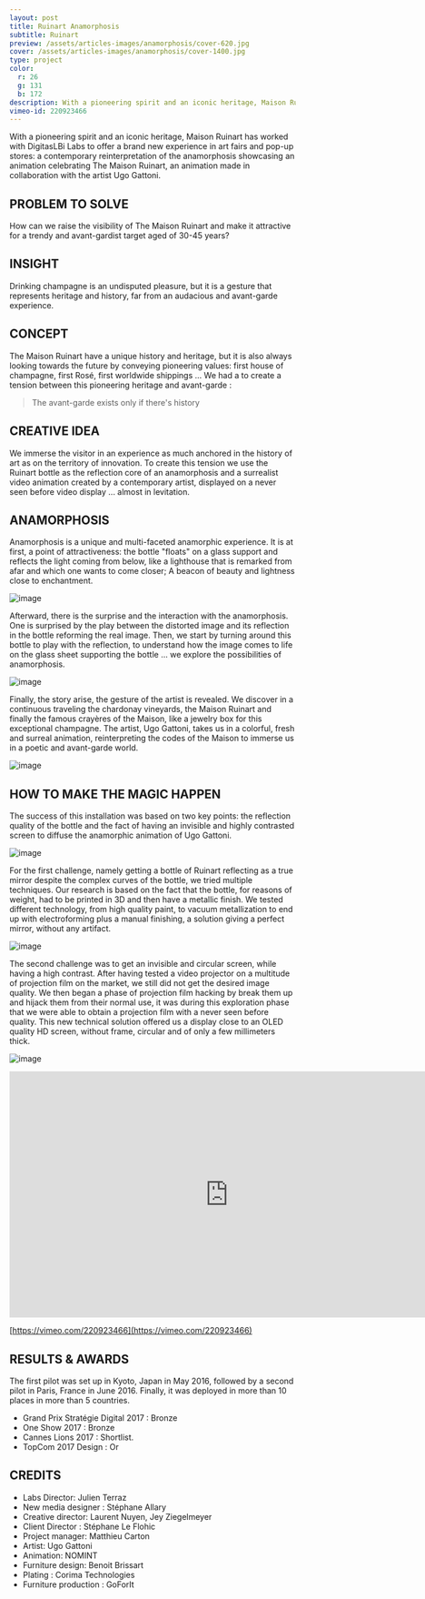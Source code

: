 ```yaml
---
layout: post
title: Ruinart Anamorphosis
subtitle: Ruinart
preview: /assets/articles-images/anamorphosis/cover-620.jpg
cover: /assets/articles-images/anamorphosis/cover-1400.jpg
type: project
color:
  r: 26
  g: 131
  b: 172
description: With a pioneering spirit and an iconic heritage, Maison Ruinart has worked with DigitasLBi Labs to offer a brand new experience in art fairs and pop-up stores ; a contemporary reinterpretation of the anamorphosis showcasing an animation celebrating The Maison Ruinart, made in collaboration with the artist Ugo Gattoni.
vimeo-id: 220923466
---
```


With a pioneering spirit and an iconic heritage, Maison Ruinart has worked with DigitasLBi Labs to offer a brand new experience in art fairs and pop-up stores: a contemporary reinterpretation of the anamorphosis showcasing an animation celebrating The Maison Ruinart, an animation made in collaboration with the artist Ugo Gattoni.

## PROBLEM TO SOLVE

How can we raise the visibility of The Maison Ruinart and make it attractive for a trendy and avant-gardist target aged of 30-45 years?

## INSIGHT

Drinking champagne is an undisputed pleasure, but it is a gesture that represents heritage and history, far from an audacious and avant-garde experience.

## CONCEPT

The Maison Ruinart have a unique history and heritage, but it is also always looking towards the future by conveying pioneering values: first house of champagne, first Rosé, first worldwide shippings ... We had a to create a tension between this pioneering heritage and avant-garde :
>The avant-garde exists only if there's history

## CREATIVE IDEA

We immerse the visitor in an experience as much anchored in the history of art as on the territory of innovation. To create this tension we use the Ruinart bottle as the reflection core of an anamorphosis and a surrealist video animation created by a contemporary artist, displayed on a never seen before video display ... almost in levitation.


## ANAMORPHOSIS

Anamorphosis is a unique and multi-faceted anamorphic experience.
It is at first, a point of attractiveness: the bottle "floats" on a glass support and reflects the light coming from below, like a lighthouse that is remarked from afar and which one wants to come closer; A beacon of beauty and lightness close to enchantment.

![image](/assets/articles-images/anamorphosis/ruinart1.png)


Afterward, there is the surprise and the interaction with the anamorphosis. One is surprised by the play between the distorted image and its reflection in the bottle reforming the real image. Then, we start by turning around this bottle to play with the reflection, to understand how the image comes to life on the glass sheet supporting the bottle ... we explore the possibilities of anamorphosis.

![image](/assets/articles-images/anamorphosis/ruinart2.jpg)


Finally, the story arise, the gesture of the artist is revealed. We discover in a continuous traveling the chardonay vineyards, the Maison Ruinart and finally the famous crayères of the Maison, like a jewelry box for this exceptional champagne. The artist, Ugo Gattoni, takes us in a colorful, fresh and surreal animation, reinterpreting the codes of the Maison to immerse us in a poetic and avant-garde world.

![image](/assets/articles-images/anamorphosis/ruinart3.jpg)

## HOW TO MAKE THE MAGIC HAPPEN

The success of this installation was based on two key points: the reflection quality of the bottle and the fact of having an invisible and highly contrasted screen to diffuse the anamorphic animation of Ugo Gattoni.

![image](/assets/articles-images/anamorphosis/ruinart4.gif)


For the first challenge, namely getting a bottle of Ruinart reflecting as a true mirror despite the complex curves of the bottle, we tried multiple techniques. Our research is based on the fact that the bottle, for reasons of weight, had to be printed in 3D and then have a metallic finish. We tested different technology, from high quality paint, to vacuum metallization to end up with electroforming plus a manual finishing, a solution giving a perfect mirror, without any artifact.

![image](/assets/articles-images/anamorphosis/ruinart5.jpg)


The second challenge was to get an invisible and circular screen, while having a high contrast. After having tested a video projector on a multitude of projection film on the market, we still did not get the desired image quality. We then began a phase of projection film hacking by break them up and hijack them from their normal use, it was during this exploration phase that we were able to obtain a projection film with a never seen before quality. This new technical solution offered us a display close to an OLED quality HD screen, without frame, circular and of only a few millimeters thick.

![image](/assets/articles-images/anamorphosis/ruinart6.jpg)


<iframe src="https://player.vimeo.com/video/220923466" width="770" height="433" frameborder="0" webkitallowfullscreen mozallowfullscreen allowfullscreen class="uk-responsive-width"></iframe>

[https://vimeo.com/220923466](https://vimeo.com/220923466)


## RESULTS & AWARDS

The first pilot was set up in Kyoto, Japan in May 2016, followed by a second pilot in Paris, France in June 2016. Finally, it was deployed in more than 10 places in more than 5 countries.


- Grand Prix Stratégie Digital 2017 : Bronze
- One Show 2017 : Bronze
- Cannes Lions 2017 : Shortlist.
- TopCom 2017 Design : Or


## CREDITS
- Labs Director: Julien Terraz
- New media designer : Stéphane Allary
- Creative director: Laurent Nuyen, Jey Ziegelmeyer
- Client Director : Stéphane Le Flohic
- Project manager: Matthieu Carton
- Artist: Ugo Gattoni
- Animation: NOMINT
- Furniture design: Benoit Brissart
- Plating : Corima Technologies
- Furniture production : GoForIt
